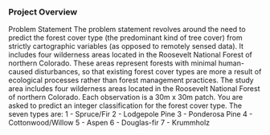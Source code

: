 ### Project Overview

 Problem Statement
The problem statement revolves around the need to predict the forest cover type (the predominant kind of tree cover) from strictly cartographic variables (as opposed to remotely sensed data). 
It includes four wilderness areas located in the Roosevelt National Forest of northern Colorado. These areas represent forests with minimal human-caused disturbances, so that existing forest cover types are more a result of ecological processes rather than forest management practices.
The study area includes four wilderness areas located in the Roosevelt National Forest of northern Colorado. Each observation is a 30m x 30m patch. You are asked to predict an integer classification for the forest cover type. The seven types are:
1 - Spruce/Fir 2 - Lodgepole Pine 3 - Ponderosa Pine 4 - Cottonwood/Willow 5 - Aspen 6 - Douglas-fir 7 - Krummholz


